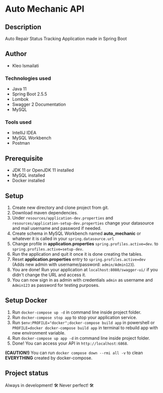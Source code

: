# Auto Mechanic API

## Description

Auto Repair Status Tracking Application made in Spring Boot

## Author

* Kleo Ismailati

### Technologies used

* Java 11
* Spring Boot 2.5.5
* Lombok
* Swagger 2 Documentation
* MySQL

### Tools used

* IntelliJ IDEA
* MySQL Workbench
* Postman

## Prerequisite

* JDK 11 or OpenJDK 11 installed
* MySQL installed
* Docker installed

## Setup

1. Create new directory and clone project from git.
2. Download maven dependencies.
3. Under ```resources/application-dev.properties``` and ```resources/application-setup-dev.properties``` change your
   datasource and mail username and password if needed.
4. Create schema in MySQL Workbench named **auto_mechanic** or whatever it is called in your ```spring.datasource.url```
5. Change profile in **application.properties** ```spring.profiles.active=dev```.
   to ```spring.profiles.active=setup-dev```.
6. Run the application and quit it once it is done creating the tables.
7. Reset **application.properties** entry to ```spring.profiles.active=dev``` (Adds new admin with username/password:
   ```admin/Admin123```).
8. You are done! Run your application at ```localhost:8080/swagger-ui/``` if you didn't change the URL and access it.
9. You can now sign in as admin with credentials ```admin``` as username and ```Admin123``` as password for testing
   purposes.

## Setup Docker

1. Run ```docker-compose up -d``` in command line inside project folder.
2. Run ```docker-compose stop app``` to stop your application service.
3. Run ```$env:PROFILE="docker";docker-compose build app``` in powershell or
   ```PROFILE=docker docker-compose build app``` in terminal to rebuild app with new environment variable.
4. Run ```docker-compose up app -d``` in command line inside project folder.
5. Done! You can access your API in ```http://localhost:6868```.

**(CAUTION!)** You can run ```docker compose down --rmi all -v``` to clean **EVERYTHING** created by docker-compose.

## Project status

Always in development! 🛠️ Never perfect! 🛠️

